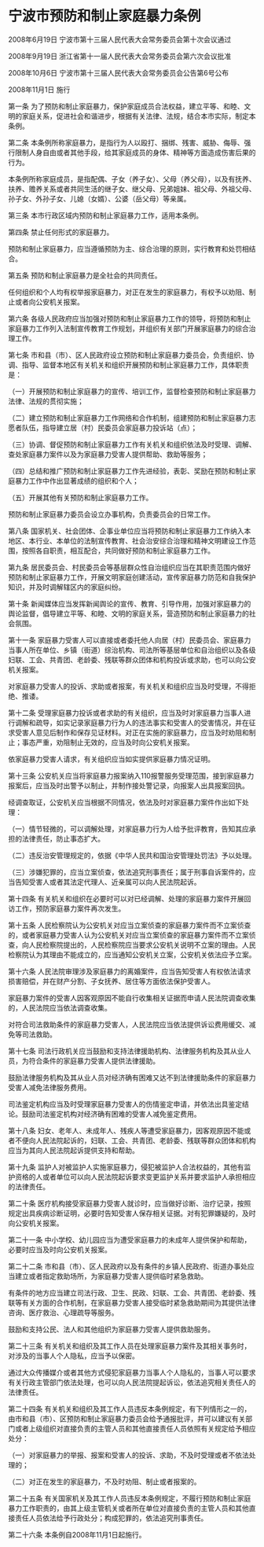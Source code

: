 # 宁波市预防和制止家庭暴力条例

2008年6月19日 宁波市第十三届人民代表大会常务委员会第十次会议通过

2008年9月19日 浙江省第十一届人民代表大会常务委员会第六次会议批准

2008年10月6日 宁波市第十三届人民代表大会常务委员会公告第6号公布

2008年11月1日 施行

<!-- INFO END -->

第一条 为了预防和制止家庭暴力，保护家庭成员合法权益，建立平等、和睦、文明的家庭关系，促进社会和谐进步，根据有关法律、法规，结合本市实际，制定本条例。

第二条 本条例所称家庭暴力，是指行为人以殴打、捆绑、残害、威胁、侮辱、强行限制人身自由或者其他手段，给其家庭成员的身体、精神等方面造成伤害后果的行为。

本条例所称家庭成员，是指配偶、子女（养子女）、父母（养父母），以及有抚养、扶养、赡养关系或者共同生活的继子女、继父母、兄弟姐妹、祖父母、外祖父母、孙子女、外孙子女、儿媳（女婿）、公婆（岳父母）等亲属。

第三条 本市行政区域内预防和制止家庭暴力工作，适用本条例。

第四条 禁止任何形式的家庭暴力。

预防和制止家庭暴力，应当遵循预防为主、综合治理的原则，实行教育和处罚相结合。

第五条 预防和制止家庭暴力是全社会的共同责任。

任何组织和个人均有权举报家庭暴力，对正在发生的家庭暴力，有权予以劝阻、制止或者向公安机关报案。

第六条 各级人民政府应当加强对预防和制止家庭暴力工作的领导，将预防和制止家庭暴力工作列入法制宣传教育工作规划，并组织有关部门开展家庭暴力的综合治理工作。

第七条 市和县（市）、区人民政府设立预防和制止家庭暴力委员会，负责组织、协调、指导、监督本地区有关机关和组织开展预防和制止家庭暴力工作，具体职责是：

（一）开展预防和制止家庭暴力的宣传、培训工作，监督检查预防和制止家庭暴力法律、法规的贯彻实施；

（二）建立预防和制止家庭暴力工作网络和合作机制，组建预防和制止家庭暴力志愿者队伍，指导建立居（村）民委员会家庭暴力投诉站（点）；

（三）协调、督促预防和制止家庭暴力工作有关机关和组织依法及时受理、调解、查处家庭暴力案件以及为家庭暴力受害人提供帮助、救助等服务；

（四）总结和推广预防和制止家庭暴力工作先进经验，表彰、奖励在预防和制止家庭暴力工作中作出显著成绩的组织和个人；

（五）开展其他有关预防和制止家庭暴力工作。

预防和制止家庭暴力委员会设立办事机构，负责委员会的日常工作。

第八条 国家机关、社会团体、企事业单位应当将预防和制止家庭暴力工作纳入本地区、本行业、本单位的法制宣传教育、社会治安综合治理和精神文明建设工作范围，按照各自职责，相互配合，共同做好预防和制止家庭暴力工作。

第九条 居民委员会、村民委员会等基层群众性自治组织应当在其职责范围内做好预防和制止家庭暴力工作，开展文明家庭创建活动，宣传家庭暴力防范和自我保护知识，并及时调解辖区内的家庭纠纷。

第十条 新闻媒体应当发挥新闻舆论的宣传、教育、引导作用，加强对家庭暴力的舆论监督，倡导建立平等、和睦、文明的家庭关系，营造预防和制止家庭暴力的社会氛围。

第十一条 家庭暴力受害人可以直接或者委托他人向居（村）民委员会、家庭暴力当事人所在单位、乡镇（街道）综治机构、司法所等基层单位和自治组织以及各级妇联、工会、共青团、老龄委、残联等群众团体和机构投诉或求助，也可以向公安机关报案。

对家庭暴力受害人的投诉、求助或者报案，有关机关和组织应当及时受理，不得拒绝、推诿。

第十二条 受理家庭暴力投诉或者求助的有关组织，应当及时对家庭暴力当事人进行调解和疏导，如实记录家庭暴力行为人的违法事实和受害人的受害情况，并在征求受害人意见后制作和保存见证材料。对正在实施的家庭暴力，应当及时劝阻和制止；事态严重，劝阻制止无效的，应当及时向公安机关报案。

依家庭暴力受害人请求，有关组织应当如实提供家庭暴力情况证明。

第十三条 公安机关应当将家庭暴力报案纳入110报警服务受理范围，接到家庭暴力报案后，应当及时出警予以制止，并制作接处警记录，向报案人出具报案回执。

经调查取证，公安机关应当根据不同情况，依法及时对家庭暴力案件作出如下处理：

（一）情节轻微的，可以调解处理，对家庭暴力行为人给予批评教育，告知其应承担的法律责任，防止事态扩大。

（二）违反治安管理规定的，依据《中华人民共和国治安管理处罚法》予以处理。

（三）涉嫌犯罪的，应当立案侦查，依法追究刑事责任；属于刑事自诉案件的，应当告知受害人或者其法定代理人、近亲属可以向人民法院起诉。

第十四条 有关机关和组织在必要时可以对已经调解、处理的家庭暴力案件开展回访工作，预防家庭暴力案件再次发生。

第十五条 人民检察院认为公安机关对应当立案侦查的家庭暴力案件而不立案侦查的，或者家庭暴力受害人认为公安机关对应当立案侦查的家庭暴力案件而不立案侦查，向人民检察院提出的，人民检察院应当要求公安机关说明不立案的理由。人民检察院认为其理由不能成立的，应当通知公安机关立案，公安机关依法应予立案。

第十六条 人民法院审理涉及家庭暴力的离婚案件，应当告知受害人有权依法请求损害赔偿，并在财产分割、子女抚养、居住等方面依法保护受害人。

家庭暴力案件的受害人因客观原因不能自行收集相关证据而申请人民法院调查收集的，人民法院应当依法调查收集。

对符合司法救助条件的家庭暴力受害人，人民法院应当依法提供诉讼费用缓交、减免等司法救助。

第十七条 司法行政机关应当鼓励和支持法律援助机构、法律服务机构及其从业人员，为符合条件的家庭暴力受害人提供法律援助。

鼓励法律服务机构及其从业人员对经济确有困难又达不到法律援助条件的家庭暴力受害人减免法律服务费用。

司法鉴定机构应当及时受理家庭暴力受害人的伤情鉴定申请，并依法出具鉴定结论。鼓励司法鉴定机构对经济确有困难的受害人减免鉴定费用。

第十八条 妇女、老年人、未成年人、残疾人等遭受家庭暴力，因客观原因不能或者不便向人民法院起诉的，妇联、工会、共青团、老龄委、残联等群众团体和机构应当为其向人民法院起诉提供支持和帮助。

第十九条 监护人对被监护人实施家庭暴力，侵犯被监护人合法权益的，其他有监护资格的人或者单位可以向人民法院起诉要求变更监护关系并要求监护人承担相应的法律责任。

第二十条 医疗机构接受家庭暴力受害人就诊时，应当做好诊断、治疗记录，按照规定出具疾病诊断证明，必要时告知受害人保存相关证据。对有犯罪嫌疑的，及时向公安机关报案。

第二十一条 中小学校、幼儿园应当为遭受家庭暴力的未成年人提供保护和帮助，必要时应当及时向公安机关报案。

第二十二条 市和县（市）、区人民政府以及有条件的乡镇人民政府、街道办事处应当建立或者指定救助场所，为家庭暴力受害人提供临时紧急救助。

有条件的地方应当建立司法行政、卫生、民政、妇联、工会、共青团、老龄委、残联等有关方面的合作机制，在家庭暴力受害人接受临时紧急救助期间为其提供法律咨询、医疗救治、心理疏导等服务。

鼓励和支持公民、法人和其他组织为家庭暴力受害人提供救助服务。

第二十三条 有关机关和组织及其工作人员在处理家庭暴力案件及其相关事务时，对涉及的当事人个人隐私，应当予以保密。

通过大众传播媒介或者其他方式侵犯家庭暴力当事人个人隐私的，当事人可以要求有关行政主管部门依法处理，也可以向人民法院提起诉讼，依法追究相关责任人的法律责任。

第二十四条 有关机关和组织及其工作人员违反本条例规定，有下列情形之一的，由市和县（市）、区预防和制止家庭暴力委员会给予通报批评，并可以建议有关部门或者上级组织对直接负责的主管人员和其他直接责任人员依照有关规定给予相应处分：

（一）对家庭暴力的举报、报案和受害人的投诉、求助，不及时受理或者不依法处理的；

（二）对正在发生的家庭暴力，不及时劝阻、制止或者报案的。

第二十五条 有关国家机关及其工作人员违反本条例规定，不履行预防和制止家庭暴力工作职责的，由其上级主管机关或者所在单位对直接负责的主管人员和其他直接责任人员依法给予行政处分；构成犯罪的，依法追究刑事责任。

第二十六条 本条例自2008年11月1日起施行。